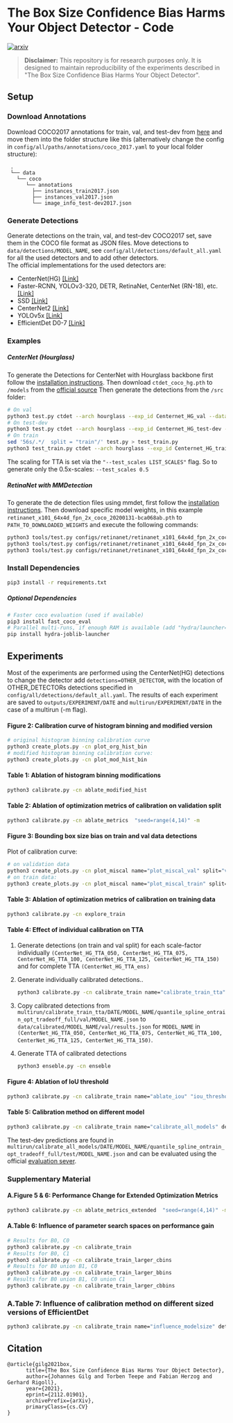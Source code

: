 # The Box Size Confidence Bias Harms Your Object Detector - Code
[![arxiv](https://img.shields.io/badge/arXiv-cs.CV:2112.01901-B31B1B.svg)](https://arxiv.org/abs/2112.01901)

> **Disclaimer:**
>This repository is for research purposes only. It is designed to maintain reproducibility of the experiments described in "The Box Size Confidence Bias Harms Your Object Detector".

## Setup
### Download Annotations
Download COCO2017 annotations for train, val, and test-dev from [here](https://cocodataset.org/#download)
and move them into the folder structure like this (alternatively change the config in `config/all/paths/annotations/coco_2017.yaml` to your local folder structure): 
```
 .
 └── data
   └── coco
      └── annotations
        ├── instances_train2017.json
        ├── instances_val2017.json
        └── image_info_test-dev2017.json
```

### Generate Detections

Generate detections on the train, val, and test-dev COCO2017 set, save them in the COCO file format as JSON files.
Move detections to `data/detections/MODEL_NAME`, see `config/all/detections/default_all.yaml` for all the used detectors and to add other detectors.  
The official implementations for the used detectors are:

- CenterNet(HG) [[Link]](https://github.com/xingyizhou/CenterNet)
- Faster-RCNN, YOLOv3-320, DETR, RetinaNet, CenterNet (RN-18), etc. [[Link]](https://github.com/open-mmlab/mmdetection)
- SSD [[Link]](https://github.com/NVIDIA/DeepLearningExamples/tree/master/PyTorch/Detection/SSD)
- CenterNet2 [[Link]](https://github.com/xingyizhou/CenterNet2)
- YOLOv5x [[Link]](https://github.com/ultralytics/yolov5)
- EfficientDet D0-7 [[Link]](https://github.com/google/automl/tree/master/efficientdet)

### Examples 
##### CenterNet (Hourglass)
To generate the Detections for CenterNet with Hourglass backbone first follow the [installation instructions](https://github.com/xingyizhou/CenterNet/blob/master/readme/INSTALL.md). Then download `ctdet_coco_hg.pth` to `/models` from the [official source](https://github.com/xingyizhou/CenterNet/blob/master/readme/MODEL_ZOO.md)
Then generate the detections from the `/src` folder:  
```bash
# On val
python3 test.py ctdet --arch hourglass --exp_id Centernet_HG_val --dataset coco --load_model ../models/ctdet_coco_hg.pth 
# On test-dev
python3 test.py ctdet --arch hourglass --exp_id Centernet_HG_test-dev --dataset coco --load_model ../models/ctdet_coco_hg.pth --trainval
# On train
sed '56s/.*/  split = "train"/' test.py > test_train.py
python3 test_train.py ctdet --arch hourglass --exp_id Centernet_HG_train --dataset coco --load_model ../models/ctdet_coco_hg.pth
```

The scaling for TTA is set via the `"--test_scales LIST_SCALES"` flag. So to generate only the 0.5x-scales: `--test_scales 0.5`

##### RetinaNet with MMDetection
To generate the de detection files using mmdet, first follow the [installation instructions](https://github.com/open-mmlab/mmdetection/blob/master/docs/get_started.md). Then download specific model weights, in this example `retinanet_x101_64x4d_fpn_2x_coco_20200131-bca068ab.pth` to `PATH_TO_DOWNLOADED_WEIGHTS` and execute the following commands:
```bash
python3 tools/test.py configs/retinanet/retinanet_x101_64x4d_fpn_2x_coco.py PATH_TO_DOWNLOADED_WEIGHTS/retinanet_x101_64x4d_fpn_2x_coco_20200131-bca068ab.pth  --eval bbox --eval-options jsonfile_prefix='PATH_TO_THIS_REPO/detections/retinanet_x101_64x4d_fpn_2x/train2017' --cfg-options data.test.img_prefix='PATH_TO_COCO_IMGS/train2017' data.test.ann_file='PATH_TO_COCO_ANNS/annotations/instances_train2017.json'
python3 tools/test.py configs/retinanet/retinanet_x101_64x4d_fpn_2x_coco.py PATH_TO_DOWNLOADED_WEIGHTS/retinanet_x101_64x4d_fpn_2x_coco_20200131-bca068ab.pth  --eval bbox --eval-options jsonfile_prefix='PATH_TO_THIS_REPO/detections/retinanet_x101_64x4d_fpn_2x/val2017' --cfg-options data.test.img_prefix='PATH_TO_COCO_IMGS/val2017' data.test.ann_file='PATH_TO_COCO_ANNS/annotations/instances_val2017.json'
python3 tools/test.py configs/retinanet/retinanet_x101_64x4d_fpn_2x_coco.py PATH_TO_DOWNLOADED_WEIGHTS/retinanet_x101_64x4d_fpn_2x_coco_20200131-bca068ab.pth  --eval bbox --eval-options jsonfile_prefix='PATH_TO_THIS_REPO/detections/retinanet_x101_64x4d_fpn_2x/test-dev2017' --cfg-options data.test.img_prefix='PATH_TO_COCO_IMGS/test2017' data.test.ann_file='PATH_TO_COCO_ANNS/annotations/image_info_test-dev2017.json'
```
### Install Dependencies
```bash
pip3 install -r requirements.txt
```
##### Optional Dependencies
```bash
# Faster coco evaluation (used if available)
pip3 install fast_coco_eval
# Parallel multi-runs, if enough RAM is available (add "hydra/launcher=joblib" to every command with -m flag)
pip install hydra-joblib-launcher
```

## Experiments
Most of the experiments are performed using the CenterNet(HG) detections to change the detector add `detections=OTHER_DETECTOR`, with the location of OTHER_DETECTORs detections specified in `config/all/detections/default_all.yaml`.
The results of each experiment are saved to `outputs/EXPERIMENT/DATE` and `multirun/EXPERIMENT/DATE` in the case of a multirun (-m flag).

#### Figure 2: Calibration curve of histogram binning and modified version
```bash
# original histogram binning calibration curve
python3 create_plots.py -cn plot_org_hist_bin
# modified histogram binning calibration curve:
python3 create_plots.py -cn plot_mod_hist_bin
```

#### Table 1: Ablation  of  histogram  binning  modifications
```bash
python3 calibrate.py -cn ablate_modified_hist 
```

#### Table 2: Ablation of optimization metrics of calibration on validation split
```bash
python3 calibrate.py -cn ablate_metrics  "seed=range(4,14)" -m
```

#### Figure 3: Bounding box size bias on train and val data detections
Plot of calibration curve:
```bash
# on validation data
python3 create_plots.py -cn plot_miscal name="plot_miscal_val" split="val"
# on train data:
python3 create_plots.py -cn plot_miscal name="plot_miscal_train" split="train" calib.conf_bins=20
```

#### Table 3: Ablation of optimization metrics of calibration on training data
```bash
python3 calibrate.py -cn explore_train
```

#### Table 4: Effect of individual calibration on TTA
1. Generate detections (on train and val split) for each scale-factor individually `(CenterNet_HG_TTA_050, CenterNet_HG_TTA_075, CenterNet_HG_TTA_100, CenterNet_HG_TTA_125, CenterNet_HG_TTA_150)` and for complete TTA `(CenterNet_HG_TTA_ens)`

2. Generate individually calibrated detections..
    ```bash
    python3 calibrate.py -cn calibrate_train name="calibrate_train_tta" detector="CenterNet_HG_TTA_050","CenterNet_HG_TTA_075","CenterNet_HG_TTA_100","CenterNet_HG_TTA_125","CenterNet_HG_TTA_150","CenterNet_HG_TTA_ens" -m
    ```
3. Copy calibrated detections from `multirun/calibrate_train_tta/DATE/MODEL_NAME/quantile_spline_ontrain_opt_tradeoff_full/val/MODEL_NAME.json` to `data/calibrated/MODEL_NAME/val/results.json` for `MODEL_NAME` in `(CenterNet_HG_TTA_050, CenterNet_HG_TTA_075, CenterNet_HG_TTA_100, CenterNet_HG_TTA_125, CenterNet_HG_TTA_150)`.
4. Generate TTA of calibrated detections  
    ```bash
    python3 enseble.py -cn enseble
    ```

#### Figure 4: Ablation of IoU threshold
```bash
python3 calibrate.py -cn calibrate_train name="ablate_iou" "iou_threshold=range(0.5,0.96,0.05)" -m
```

#### Table 5: Calibration method on different model
```bash
python3 calibrate.py -cn calibrate_train name="calibrate_all_models" detector=LIST_ALL_MODELS -m
```
The test-dev predictions are found in `multirun/calibrate_all_models/DATE/MODEL_NAME/quantile_spline_ontrain_opt_tradeoff_full/test/MODEL_NAME.json` and can be evaluated using the official [evaluation sever](https://cocodataset.org/#upload).

### Supplementary Material

#### A.Figure 5 & 6: Performance Change for Extended Optimization Metrics
```bash
python3 calibrate.py -cn ablate_metrics_extended  "seed=range(4,14)" -m
```

#### A.Table 6: Influence of parameter search spaces on performance gain
```bash
# Results for B0, C0
python3 calibrate.py -cn calibrate_train
# Results for B0, C1
python3 calibrate.py -cn calibrate_train_larger_cbins
# Results for B0 union B1, C0
python3 calibrate.py -cn calibrate_train_larger_bbins
# Results for B0 union B1, C0 union C1
python3 calibrate.py -cn calibrate_train_larger_cbbins
```

### A.Table 7: Influence of calibration method on different sized versions of EfficientDet
```bash
python3 calibrate.py -cn calibrate_train name="influence_modelsize" detector="Efficientdet_D0","Efficientdet_D1","Efficientdet_D2","Efficientdet_D3","Efficientdet_D4","Efficientdet_D5","Efficientdet_D6","Efficientdet_D7" -m
```


## Citation
```
@article{gilg2021box,
      title={The Box Size Confidence Bias Harms Your Object Detector}, 
      author={Johannes Gilg and Torben Teepe and Fabian Herzog and Gerhard Rigoll},
      year={2021},
      eprint={2112.01901},
      archivePrefix={arXiv},
      primaryClass={cs.CV}
}
```   